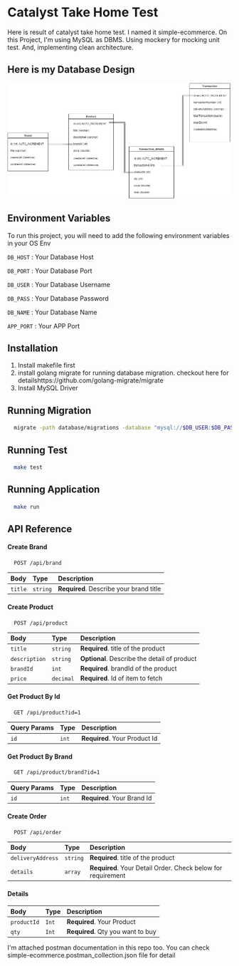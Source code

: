 
# Catalyst Take Home Test

Here is result of catalyst take home test. I named it simple-ecommerce.
On this Project, I'm using MySQL as DBMS. Using mockery for mocking unit test. And, implementing clean architecture.

## Here is my Database Design
![Table Design](db_design/table_design.png)


## Environment Variables

To run this project, you will need to add the following environment variables in your OS Env

`DB_HOST` : Your Database Host

`DB_PORT` : Your Database Port

`DB_USER` : Your Database Username

`DB_PASS` : Your Database Password

`DB_NAME` : Your Database Name

`APP_PORT` : Your APP Port


## Installation

1. Install makefile first
2. install golang migrate for running database migration. checkout here for detailshttps://github.com/golang-migrate/migrate
3. Install MySQL Driver

## Running Migration

```bash
  migrate -path database/migrations -database "mysql://$DB_USER:$DB_PASS@tcp($DB_HOST:$DB_PORT)/$DB_NAME" up
```


## Running Test

```bash
  make test
```

## Running Application
```bash
  make run
```
    



## API Reference

#### Create Brand

```http
  POST /api/brand
```

| Body | Type     | Description                |
| :-------- | :------- | :------------------------- |
| `title` | `string` | **Required**. Describe your brand title |

#### Create Product

```http
  POST /api/product
```

| Body | Type     | Description                       |
| :-------- | :------- | :-------------------------------- |
| `title`      | `string` | **Required**. title of the product |
| `description`      | `string` | **Optional**. Describe the detail of product |
| `brandId`      | `int` | **Required**. brandId of the product |
| `price`      | `decimal` | **Required**. Id of item to fetch |


#### Get Product By Id

```http
  GET /api/product?id=1
```

| Query Params | Type     | Description                       |
| :-------- | :------- | :-------------------------------- |
| `id`      | `int` | **Required**. Your Product Id |


#### Get Product By Brand

```http
  GET /api/product/brand?id=1
```

| Query Params | Type     | Description                       |
| :-------- | :------- | :-------------------------------- |
| `id`      | `int` | **Required**. Your Brand Id |



#### Create Order

```http
  POST /api/order
```
| Body | Type     | Description                       |
| :-------- | :------- | :-------------------------------- |
| `deliveryAddress`      | `string` | **Required**. title of the product |
| `details`      | `array` | **Required**. Your Detail Order. Check below for requirement |

#### Details
| Body | Type     | Description                       |
| :-------- | :------- | :-------------------------------- |
| `productId`      | `Int` | **Required**. Your Product |
| `qty`      | `Int` | **Required**. Qty you want to buy |

I'm attached postman documentation in this repo too. You can check simple-ecommerce.postman_collection.json file for detail